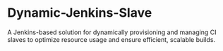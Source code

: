 # Dynamic-Jenkins-Slave
A Jenkins-based solution for dynamically provisioning and managing CI slaves to optimize resource usage and ensure efficient, scalable builds.
